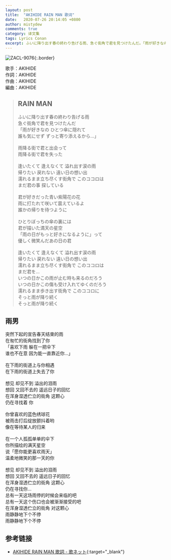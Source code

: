 ```yaml
---
layout: post
title:  "AKIHIDE RAIN MAN 歌词"
date:   2020-07-26 20:14:05 +0800
author: mistydew
comments: true
category: 译文集
tags: Lyrics Conan
excerpt: ふいに降り出す春の終わり告げる雨、急ぐ街角で君を見つけたんだ。「雨が好きなの ひとつ傘に隠れて、誰も気にせず ずっと寄り添えるから…」。
---
```

![ZACL-9076](https://is1-ssl.mzstatic.com/image/thumb/Music2/v4/08/e5/e4/08e5e469-8b4e-ec9a-6b7a-8d4c6b4d1d75/source/600x600bb.jpg){:.border}

歌手：AKIHIDE<br>
作詞：AKIHIDE<br>
作曲：AKIHIDE<br>
編曲：AKIHIDE

<blockquote class="lyric-original">
  <h2>RAIN MAN</h2>
  <p>
    ふいに降り出す春の終わり告げる雨<br>
    急ぐ街角で君を見つけたんだ<br>
    「雨が好きなの ひとつ傘に隠れて<br>
    誰も気にせず ずっと寄り添えるから…」<br>
    <br>
    雨降る街で君と出会って<br>
    雨降る街で君を失った<br>
    <br>
    逢いたくて 逢えなくて 溢れ出す涙の雨<br>
    帰りたい 戻れない 遠い日の想い出<br>
    濡れるまま立ち尽くす街角で このココロは<br>
    まだ君の事 探している<br>
    <br>
    君が好きだった青い紫陽花の花<br>
    雨に打たれて咲いて震えているよ<br>
    誰かの帰りを待つように<br>
    <br>
    ひとりぼっちの傘の裏には<br>
    君が描いた満天の星空<br>
    「雨の日がもっと好きになるように」って<br>
    優しく微笑んだあの日の君<br>
    <br>
    逢いたくて 逢えなくて 溢れ出す涙の雨<br>
    帰りたい 戻れない 遠い日の想い出<br>
    濡れるまま立ち尽くす街角で このココロは<br>
    まだ君を…<br>
    いつの日かこの雨が止む時も来るのだろう<br>
    いつの日かこの傷も受け入れてゆくのだろう<br>
    濡れるまま歩き出す街角で このココロに<br>
    そっと雨が降り続く<br>
    そっと雨が降り続く
  </p>
</blockquote>

<div class="lyric-translation">
  <h2>雨男</h2>
  <p>
    突然下起的宣告春天结束的雨<br>
    在匆忙的街角找到了你<br>
    「喜欢下雨 躲在一把伞下<br>
    谁也不在意 因为能一直靠近你…」<br>
    <br>
    在下雨的街道上与你相遇<br>
    在下雨的街道上失去了你<br>
    <br>
    想见 却见不到 溢出的泪雨<br>
    想回 又回不去的 遥远日子的回忆<br>
    在浑身湿透伫立的街角 这颗心<br>
    仍在寻找着 你<br>
    <br>
    你曾喜欢的蓝色绣球花<br>
    被雨击打后绽放颤抖着哟<br>
    像在等待某人的归来<br>
    <br>
    在一个人孤孤单单的伞下<br>
    你所描绘的满天星空<br>
    说「愿你能更喜欢雨天」<br>
    温柔地微笑的那一天的你<br>
    <br>
    想见 却见不到 溢出的泪雨<br>
    想回 又回不去的 遥远日子的回忆<br>
    在浑身湿透伫立的街角 这颗心<br>
    仍在寻找你…<br>
    总有一天这场雨停的时候会来临的吧<br>
    总有一天这个伤口也会被渐渐接受的吧<br>
    在浑身湿透伫立的街角 对这颗心<br>
    雨静静地下个不停<br>
    雨静静地下个不停
  </p>
</div>

## 参考链接

* [AKIHIDE RAIN MAN 歌詞 - 歌ネット](https://www.uta-net.com/song/163963/){:target="_blank"}
